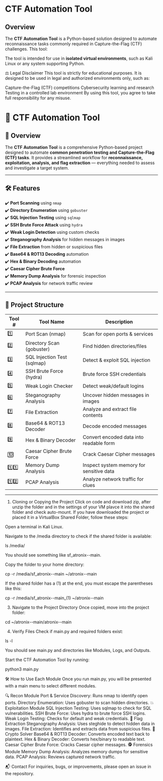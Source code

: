 # CTF Automation Tool

## Overview
The **CTF Automation Tool** is a Python-based solution designed to automate reconnaissance tasks commonly required in Capture-the-Flag (CTF) challenges. This tool:

The tool is intended for use in **isolated virtual environments**, such as Kali Linux or any system supporting Python.

⚖️ Legal Disclaimer
This tool is strictly for educational purposes. It is designed to be used in legal and authorized environments only, such as:

Capture-the-Flag (CTF) competitions
Cybersecurity learning and research
Testing in a controlled lab environment
By using this tool, you agree to take full responsibility for any misuse.


# 🚀 CTF Automation Tool

## 📖 Overview
The **CTF Automation Tool** is a comprehensive Python-based project designed to automate **common penetration testing and Capture-the-Flag (CTF) tasks**. It provides a streamlined workflow for **reconnaissance, exploitation, analysis, and flag extraction** — everything needed to assess and investigate a target system.

---

## 🛠️ Features

✔️ **Port Scanning** using `nmap`  
✔️ **Directory Enumeration** using `gobuster`  
✔️ **SQL Injection Testing** using `sqlmap`  
✔️ **SSH Brute Force Attack** using `hydra`  
✔️ **Weak Login Detection** using custom checks  
✔️ **Steganography Analysis** for hidden messages in images  
✔️ **File Extraction** from hidden or suspicious files  
✔️ **Base64 & ROT13 Decoding** automation  
✔️ **Hex & Binary Decoding** automation  
✔️ **Caesar Cipher Brute Force**  
✔️ **Memory Dump Analysis** for forensic inspection  
✔️ **PCAP Analysis** for network traffic review  

---

## 📂 Project Structure

| Tool # | Tool Name               | Description |
|---|---|---|
| 1️⃣  | Port Scan (nmap)         | Scan for open ports & services |
| 2️⃣  | Directory Scan (gobuster) | Find hidden directories/files |
| 3️⃣  | SQL Injection Test (sqlmap) | Detect & exploit SQL injection |
| 4️⃣  | SSH Brute Force (hydra)   | Brute force SSH credentials |
| 5️⃣  | Weak Login Checker        | Detect weak/default logins |
| 6️⃣  | Steganography Analysis    | Uncover hidden messages in images |
| 7️⃣  | File Extraction           | Analyze and extract file contents |
| 8️⃣  | Base64 & ROT13 Decoder    | Decode encoded messages |
| 9️⃣  | Hex & Binary Decoder      | Convert encoded data into readable form |
| 🔟  | Caesar Cipher Brute Force | Crack Caesar Cipher messages |
| 1️⃣1️⃣ | Memory Dump Analysis     | Inspect system memory for sensitive data |
| 1️⃣2️⃣ | PCAP Analysis           | Analyze network traffic for clues |

---

1. Cloning or Copying the Project
Click on code and download zip, after unzip the folder and in the settings of your VM plavce it into the shared folder and check auto-mount.
If you have downloaded the project or placed it in a VirtualBox Shared Folder, follow these steps:

Open a terminal in Kali Linux.

Navigate to the /media directory to check if the shared folder is available:

ls /media/

You should see something like sf_atronix--main.

Copy the folder to your home directory:

cp -r /media/sf_atronix--main ~/atronix--main

If the shared folder has a (1) at the end, you must escape the parentheses like this:

cp -r /media/sf_atronix--main_\(1\) ~/atronix--main

3. Navigate to the Project Directory
Once copied, move into the project folder:

cd ~/atronix--main/atronix--main

4. Verify Files
Check if main.py and required folders exist:

ls -l

You should see main.py and directories like Modules, Logs, and Outputs.

Start the CTF Automation Tool by running:

python3 main.py

🛠️ How to Use Each Module
Once you run main.py, you will be presented with a main menu to select different modules.

🔍 Recon Module
Port & Service Discovery: Runs nmap to identify open ports.
Directory Enumeration: Uses gobuster to scan hidden directories.
💥 Exploitation Module
SQL Injection Testing: Uses sqlmap to check for SQL vulnerabilities.
SSH Brute Force: Uses hydra to brute force SSH logins.
Weak Login Testing: Checks for default and weak credentials.
🏴 Flag Extraction
Steganography Analysis: Uses steghide to detect hidden data in images.
File Extraction: Identifies and extracts data from suspicious files.
🔑 Crypto Solver
Base64 & ROT13 Decoder: Converts encoded text back to plaintext.
Hex & Binary Decoder: Converts hex/binary to readable text.
Caesar Cipher Brute Force: Cracks Caesar cipher messages.
🕵️ Forensics Module
Memory Dump Analysis: Analyzes memory dumps for sensitive data.
PCAP Analysis: Reviews captured network traffic.

📬 Contact
For inquiries, bugs, or improvements, please open an issue in the repository.


